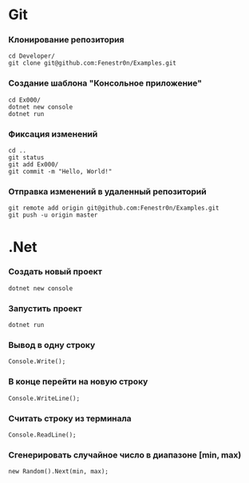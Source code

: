 #  Git
### Клонирование репозитория

    cd Developer/
    git clone git@github.com:Fenestr0n/Examples.git

### Создание шаблона "Консольное приложение"

    cd Ex000/
    dotnet new console
    dotnet run

### Фиксация изменений
    cd ..
    git status
    git add Ex000/
    git commit -m "Hello, World!"

### Отправка изменений в удаленный репозиторий
    git remote add origin git@github.com:Fenestr0n/Examples.git
    git push -u origin master

# .Net

### Создать новый проект
    dotnet new console

### Запустить проект
    dotnet run

### Вывод в одну строку
    Console.Write();

### В конце перейти на новую строку
    Console.WriteLine();

### Считать строку из терминала
    Console.ReadLine();

### Сгенерировать случайное число в диапазоне [min, max)
    new Random().Next(min, max);

